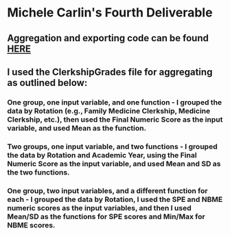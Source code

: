 # Michele Carlin's Fourth Deliverable

## Aggregation and exporting code can be found [HERE]([https://dacss-690r.github.io/Fourth_Deliverable/])

## I used the ClerkshipGrades file for aggregating as outlined below:

### One group, one input variable, and one function - I grouped the data by Rotation (e.g., Family Medicine Clerkship, Medicine Clerkship, etc.), then used the Final Numeric Score as the input variable, and used Mean as the function.

### Two groups, one input variable, and two functions - I grouped the data by Rotation and Academic Year, using the Final Numeric Score as the input variable, and used Mean and SD as the two functions.

### One group, two input variables, and a different function for each - I grouped the data by Rotation, I used the SPE and NBME numeric scores as the input variables, and then I used Mean/SD as the functions for SPE scores and Min/Max for NBME scores.

